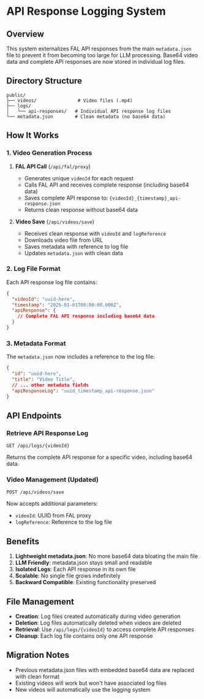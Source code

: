 # API Response Logging System

## Overview

This system externalizes FAL API responses from the main `metadata.json` file to prevent it from becoming too large for LLM processing. Base64 video data and complete API responses are now stored in individual log files.

## Directory Structure

```
public/
├── videos/               # Video files (.mp4)
├── logs/
│   └── api-responses/   # Individual API response log files
└── metadata.json        # Clean metadata (no base64 data)
```

## How It Works

### 1. Video Generation Process

1. **FAL API Call** (`/api/fal/proxy`)
   - Generates unique `videoId` for each request
   - Calls FAL API and receives complete response (including base64 data)
   - Saves complete API response to: `{videoId}_{timestamp}_api-response.json`
   - Returns clean response without base64 data

2. **Video Save** (`/api/videos/save`)
   - Receives clean response with `videoId` and `logReference`
   - Downloads video file from URL
   - Saves metadata with reference to log file
   - Updates `metadata.json` with clean data

### 2. Log File Format

Each API response log file contains:
```json
{
  "videoId": "uuid-here",
  "timestamp": "2025-01-01T00:00:00.000Z",
  "apiResponse": {
    // Complete FAL API response including base64 data
  }
}
```

### 3. Metadata Format

The `metadata.json` now includes a reference to the log file:
```json
{
  "id": "uuid-here",
  "title": "Video Title",
  // ... other metadata fields
  "apiResponseLog": "uuid_timestamp_api-response.json"
}
```

## API Endpoints

### Retrieve API Response Log
```
GET /api/logs/{videoId}
```
Returns the complete API response for a specific video, including base64 data.

### Video Management (Updated)
```
POST /api/videos/save
```
Now accepts additional parameters:
- `videoId`: UUID from FAL proxy
- `logReference`: Reference to the log file

## Benefits

1. **Lightweight metadata.json**: No more base64 data bloating the main file
2. **LLM Friendly**: metadata.json stays small and readable
3. **Isolated Logs**: Each API response in its own file
4. **Scalable**: No single file grows indefinitely
5. **Backward Compatible**: Existing functionality preserved

## File Management

- **Creation**: Log files created automatically during video generation
- **Deletion**: Log files automatically deleted when videos are deleted
- **Retrieval**: Use `/api/logs/{videoId}` to access complete API responses
- **Cleanup**: Each log file contains only one API response

## Migration Notes

- Previous metadata.json files with embedded base64 data are replaced with clean format
- Existing videos will work but won't have associated log files
- New videos will automatically use the logging system
